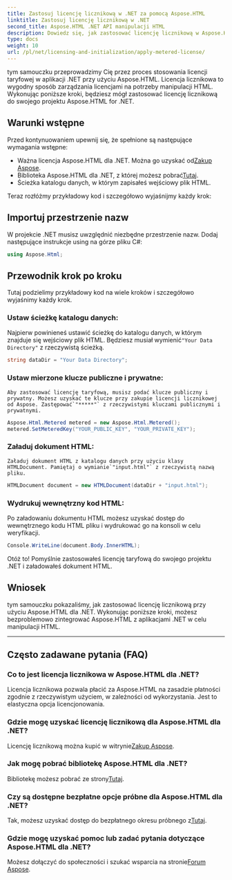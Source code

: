 ```yaml
---
title: Zastosuj licencję licznikową w .NET za pomocą Aspose.HTML
linktitle: Zastosuj licencję licznikową w .NET
second_title: Aspose.HTML .NET API manipulacji HTML
description: Dowiedz się, jak zastosować licencję licznikową w Aspose.HTML dla .NET. Efektywnie zarządzaj potrzebami związanymi z manipulacją HTML. Zacznij teraz!
type: docs
weight: 10
url: /pl/net/licensing-and-initialization/apply-metered-license/
---
```

tym samouczku przeprowadzimy Cię przez proces stosowania licencji taryfowej w aplikacji .NET przy użyciu Aspose.HTML. Licencja licznikowa to wygodny sposób zarządzania licencjami na potrzeby manipulacji HTML. Wykonując poniższe kroki, będziesz mógł zastosować licencję licznikową do swojego projektu Aspose.HTML for .NET.

## Warunki wstępne

Przed kontynuowaniem upewnij się, że spełnione są następujące wymagania wstępne:

-  Ważna licencja Aspose.HTML dla .NET. Można go uzyskać od[Zakup Aspose](https://purchase.aspose.com/buy).
-  Biblioteka Aspose.HTML dla .NET, z której możesz pobrać[Tutaj](https://releases.aspose.com/html/net/).
- Ścieżka katalogu danych, w którym zapisałeś wejściowy plik HTML.

Teraz rozłóżmy przykładowy kod i szczegółowo wyjaśnijmy każdy krok:

## Importuj przestrzenie nazw

W projekcie .NET musisz uwzględnić niezbędne przestrzenie nazw. Dodaj następujące instrukcje using na górze pliku C#:

```csharp
using Aspose.Html;
```

## Przewodnik krok po kroku

Tutaj podzielimy przykładowy kod na wiele kroków i szczegółowo wyjaśnimy każdy krok.

### Ustaw ścieżkę katalogu danych:

   Najpierw powinieneś ustawić ścieżkę do katalogu danych, w którym znajduje się wejściowy plik HTML. Będziesz musiał wymienić`"Your Data Directory"` z rzeczywistą ścieżką.

   ```csharp
   string dataDir = "Your Data Directory";
   ```

### Ustaw mierzone klucze publiczne i prywatne:

    Aby zastosować licencję taryfową, musisz podać klucze publiczny i prywatny. Możesz uzyskać te klucze przy zakupie licencji licznikowej od Aspose. Zastępować`"*****"` z rzeczywistymi kluczami publicznymi i prywatnymi.

   ```csharp
   Aspose.Html.Metered metered = new Aspose.Html.Metered();
   metered.SetMeteredKey("YOUR_PUBLIC_KEY", "YOUR_PRIVATE_KEY");
   ```

### Załaduj dokument HTML:

    Załaduj dokument HTML z katalogu danych przy użyciu klasy HTMLDocument. Pamiętaj o wymianie`"input.html"` z rzeczywistą nazwą pliku.

   ```csharp
   HTMLDocument document = new HTMLDocument(dataDir + "input.html");
   ```

### Wydrukuj wewnętrzny kod HTML:

   Po załadowaniu dokumentu HTML możesz uzyskać dostęp do wewnętrznego kodu HTML pliku i wydrukować go na konsoli w celu weryfikacji.

   ```csharp
   Console.WriteLine(document.Body.InnerHTML);
   ```

Otóż to! Pomyślnie zastosowałeś licencję taryfową do swojego projektu .NET i załadowałeś dokument HTML.

## Wniosek

tym samouczku pokazaliśmy, jak zastosować licencję licznikową przy użyciu Aspose.HTML dla .NET. Wykonując poniższe kroki, możesz bezproblemowo zintegrować Aspose.HTML z aplikacjami .NET w celu manipulacji HTML.

---

## Często zadawane pytania (FAQ)

### Co to jest licencja licznikowa w Aspose.HTML dla .NET?
Licencja licznikowa pozwala płacić za Aspose.HTML na zasadzie płatności zgodnie z rzeczywistym użyciem, w zależności od wykorzystania. Jest to elastyczna opcja licencjonowania.

### Gdzie mogę uzyskać licencję licznikową dla Aspose.HTML dla .NET?
 Licencję licznikową można kupić w witrynie[Zakup Aspose](https://purchase.aspose.com/buy).

### Jak mogę pobrać bibliotekę Aspose.HTML dla .NET?
 Bibliotekę możesz pobrać ze strony[Tutaj](https://releases.aspose.com/html/net/).

### Czy są dostępne bezpłatne opcje próbne dla Aspose.HTML dla .NET?
 Tak, możesz uzyskać dostęp do bezpłatnego okresu próbnego z[Tutaj](https://releases.aspose.com/).

### Gdzie mogę uzyskać pomoc lub zadać pytania dotyczące Aspose.HTML dla .NET?
 Możesz dołączyć do społeczności i szukać wsparcia na stronie[Forum Aspose](https://forum.aspose.com/).